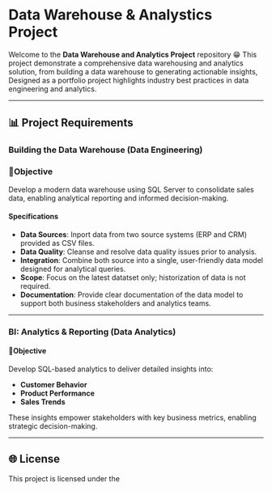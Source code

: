 # Data Warehouse & Analystics Project

Welcome to the **Data Warehouse and Analytics Project** repository 😁
This project demonstrate a comprehensive data warehousing and analytics solution, from building a data warehouse to generating actionable insights, Designed as a portfolio project highlights industry best practices in data engineering and analytics.


---


## 📊 Project Requirements

### Building the Data Warehouse (Data Engineering)

### 🎯Objective
Develop a modern data warehouse using SQL Server to consolidate sales data, enabling analytical reporting and informed decision-making.

#### Specifications
- **Data Sources**: Inport data from two source systems (ERP and CRM) provided as CSV files.
- **Data Quality**: Cleanse and resolve data quality issues prior to analysis.
- **Integration**: Combine both source into a single, user-friendly data model designed for analytical queries.
- **Scope**: Focus on the latest datatset only; historization of data is not required.
- **Documentation**: Provide clear documentation of the data model to support both business stakeholders and analytics teams.

---

### BI: Analytics & Reporting (Data Analytics)

#### 🎯Objective
Develop SQL-based analytics to deliver detailed insights into:
- **Customer Behavior**
- **Product Performance**
- **Sales Trends**

These insights empower stakeholders with key business metrics, enabling strategic decision-making.

---

## 🌐 License

This project is licensed under the 


